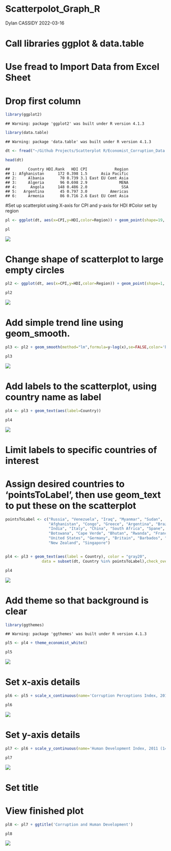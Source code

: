 Scatterpolot_Graph_R
================
Dylan CASSIDY
2022-03-16

# Call libraries ggplot & data.table

# Use fread to Import Data from Excel Sheet

# Drop first column

``` r
library(ggplot2)
```

    ## Warning: package 'ggplot2' was built under R version 4.1.3

``` r
library(data.table)
```

    ## Warning: package 'data.table' was built under R version 4.1.3

``` r
dt <- fread("~/Github Projects/Scatterplot R/Economist_Corruption_Data.csv", drop=1)

head(dt)
```

    ##        Country HDI.Rank   HDI CPI            Region
    ## 1: Afghanistan      172 0.398 1.5      Asia Pacific
    ## 2:     Albania       70 0.739 3.1 East EU Cemt Asia
    ## 3:     Algeria       96 0.698 2.9              MENA
    ## 4:      Angola      148 0.486 2.0               SSA
    ## 5:   Argentina       45 0.797 3.0          Americas
    ## 6:     Armenia       86 0.716 2.6 East EU Cemt Asia

\#Set up scatterplot using X-axis for CPI and y-axis for HDI \#Color set
by region

``` r
pl <- ggplot(dt, aes(x=CPI,y=HDI,color=Region)) + geom_point(shape=19, size=3)

pl
```

![](Scatterplot_Graph_R_files/figure-gfm/unnamed-chunk-2-1.png)<!-- -->

# Change shape of scatterplot to large empty circles

``` r
pl2 <- ggplot(dt, aes(x=CPI,y=HDI,color=Region)) + geom_point(shape=1, size=4)

pl2
```

![](Scatterplot_Graph_R_files/figure-gfm/unnamed-chunk-3-1.png)<!-- -->

# Add simple trend line using geom_smooth.

``` r
pl3 <- pl2 + geom_smooth(method="lm",formula=y~log(x),se=FALSE,color='blue')

pl3
```

![](Scatterplot_Graph_R_files/figure-gfm/unnamed-chunk-4-1.png)<!-- -->

# Add labels to the scatterplot, using country name as label

``` r
pl4 <- pl3 + geom_text(aes(label=Country))

pl4
```

![](Scatterplot_Graph_R_files/figure-gfm/unnamed-chunk-5-1.png)<!-- -->

# Limit labels to specific countries of interest

# Assign desired countries to ‘pointsToLabel’, then use geom_text to put these on the scatterplot

``` r
pointsToLabel <- c("Russia", "Venezuela", "Iraq", "Myanmar", "Sudan",
                   "Afghanistan", "Congo", "Greece", "Argentina", "Brazil",
                   "India", "Italy", "China", "South Africa", "Spane",
                   "Botswana", "Cape Verde", "Bhutan", "Rwanda", "France",
                   "United States", "Germany", "Britain", "Barbados", "Norway", "Japan",
                   "New Zealand", "Singapore")


pl4 <- pl3 + geom_text(aes(label = Country), color = "gray20", 
                data = subset(dt, Country %in% pointsToLabel),check_overlap = TRUE)

pl4
```

![](Scatterplot_Graph_R_files/figure-gfm/unnamed-chunk-6-1.png)<!-- -->

# Add theme so that background is clear

``` r
library(ggthemes)
```

    ## Warning: package 'ggthemes' was built under R version 4.1.3

``` r
pl5 <- pl4 + theme_economist_white()

pl5
```

![](Scatterplot_Graph_R_files/figure-gfm/unnamed-chunk-7-1.png)<!-- -->

# Set x-axis details

``` r
pl6 <- pl5 + scale_x_continuous(name='Corruption Perceptions Index, 2011 (10=least corrupt)', breaks=1:10)

pl6
```

![](Scatterplot_Graph_R_files/figure-gfm/unnamed-chunk-8-1.png)<!-- -->

# Set y-axis details

``` r
pl7 <- pl6 + scale_y_continuous(name='Human Development Index, 2011 (1=Best)', waiver())

pl7
```

![](Scatterplot_Graph_R_files/figure-gfm/unnamed-chunk-9-1.png)<!-- -->

# Set title

# View finished plot

``` r
pl8 <- pl7 + ggtitle('Corruption and Human Development')

pl8
```

![](Scatterplot_Graph_R_files/figure-gfm/unnamed-chunk-10-1.png)<!-- -->
